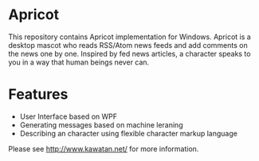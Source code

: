# Apricot

This repository contains Apricot implementation for Windows. Apricot is a desktop mascot who reads RSS/Atom news feeds and add comments on the news one by one.
Inspired by fed news articles, a character speaks to you in a way that human beings never can.

# Features

* User Interface based on WPF
* Generating messages based on machine leraning
* Describing an character using flexible character markup language

Please see http://www.kawatan.net/ for more information.
